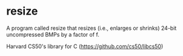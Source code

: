 # resize
A program called resize that resizes (i.e., enlarges or shrinks) 24-bit uncompressed BMPs by a factor of f. 

Harvard CS50's library for C (https://github.com/cs50/libcs50)
